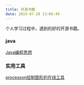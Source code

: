 ```yaml
---
title: 开源书籍
date: 2019-07-20 13:04:49
---
```



个人学习过程中，遇到的好的开源书籍。

### java

[Java编程思想](https://java.quanke.name/)




### 实用工具
[processon绘制图形的在线工具](www.processon.com)